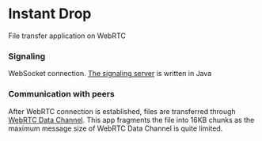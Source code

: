 # Instant Drop
File transfer application on WebRTC

### Signaling
WebSocket connection. [The signaling server](https://github.com/kota-yata/instant-drop-server) is written in Java

### Communication with peers
After WebRTC connection is established, files are transferred through [WebRTC Data Channel](https://webrtc.org/getting-started/data-channels). This app fragments the file into 16KB chunks as the maximum message size of WebRTC Data Channel is quite limited.
